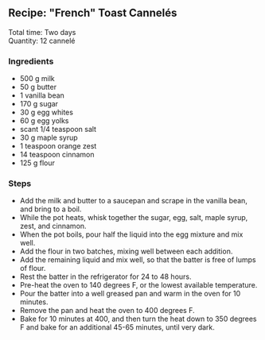 ## Recipe: "French" Toast Cannelés
Total time: Two days  
Quantity: 12 cannelé  

### Ingredients
 - 500 g milk
 - 50 g butter
 - 1 vanilla bean
 - 170 g sugar
 - 30 g egg whites
 - 60 g egg yolks
 - scant 1/4 teaspoon salt
 - 30 g maple syrup
 - 1 teaspoon orange zest
 - 14 teaspoon cinnamon
 - 125 g flour

### Steps
 - Add the milk and butter to a saucepan and scrape in the vanilla bean, and bring to a boil.
 - While the pot heats, whisk together the sugar, egg, salt, maple syrup, zest, and cinnamon.
 - When the pot boils, pour half the liquid into the egg mixture and mix well.
 - Add the flour in two batches, mixing well between each addition.
 - Add the remaining liquid and mix well, so that the batter is free of lumps of flour.
 - Rest the batter in the refrigerator for 24 to 48 hours.
 - Pre-heat the oven to 140 degrees F, or the lowest available temperature.
 - Pour the batter into a well greased pan and warm in the oven for 10 minutes.
 - Remove the pan and heat the oven to 400 degrees F.
 - Bake for 10 minutes at 400, and then turn the heat down to 350 degrees F and bake for an additional 45-65 minutes, until very dark.

